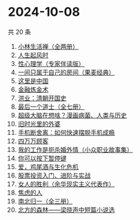 # 2024-10-08

共 20 条

<!-- BEGIN WEREAD -->
<!-- 最后更新时间 2024-10-08 00:01:20 +0800 -->
1. [小林生活禅（全两册）](https://weread.qq.com/web/bookDetail/25d32400813ab705dg0163e9)
1. [人生起风时](https://weread.qq.com/web/bookDetail/9ac32fb0813ab93c6g016f4e)
1. [性心理学（专家伴读版）](https://weread.qq.com/web/bookDetail/2f532690813ab873cg016b4b)
1. [一间只属于自己的房间（果麦经典）](https://weread.qq.com/web/bookDetail/fdd327a07198e688fdd47f6)
1. [这里是中国](https://weread.qq.com/web/bookDetail/084324d07193a89308476c4)
1. [金融炼金术](https://weread.qq.com/web/bookDetail/b83329305e0d73b83076d07)
1. [洪业：清朝开国史](https://weread.qq.com/web/bookDetail/62332440717057ac62312e7)
1. [最后一个道士（全七册）](https://weread.qq.com/web/bookDetail/1b1320507223e1791b1f1d3)
1. [超级大脑在想啥？漫画病菌、人类与历史](https://weread.qq.com/web/bookDetail/f70322b07222a6d9f705cf0)
1. [旧时光里的外婆](https://weread.qq.com/web/bookDetail/11b324c0813ab7b4ag0100b9)
1. [手机断舍离：如何快速摆脱手机成瘾](https://weread.qq.com/web/bookDetail/06e32a20813ab93b2g018a88)
1. [四万万顾客](https://weread.qq.com/web/bookDetail/c1132ed072a5f7b9c11e1f8)
1. [我的工作是扼杀婚外情（小众职业故事集）](https://weread.qq.com/web/bookDetail/32e32f80813ab92c1g011d73)
1. [你可以按下暂停键](https://weread.qq.com/web/bookDetail/6bc321b0813ab93f9g0114d8)
1. [爱，鸡尾酒与生化危机](https://weread.qq.com/web/bookDetail/71032a60813ab91feg018273)
1. [股票投资入门、进阶与实战](https://weread.qq.com/web/bookDetail/b2432a80813ab6ea6g018b18)
1. [女人的胜利（余华现实主义代表作）](https://weread.qq.com/web/bookDetail/50132dc0813ab937dg0158cf)
1. [焦虑的人](https://weread.qq.com/web/bookDetail/5c432bf0726d70995c4f25f)
1. [南北归一（全三册）](https://weread.qq.com/web/bookDetail/47e32340813ab9339g0123d7)
1. [北方的森林——梁晓声中短篇小说选](https://weread.qq.com/web/bookDetail/41d32060813ab9377g019731)
<!-- END WEREAD -->